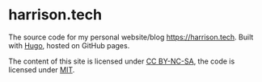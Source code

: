 # harrison.tech

The source code for my personal website/blog https://harrison.tech. Built with [Hugo](https://gohugo.io), hosted on GitHub pages.

The content of this site is licensed under [CC BY-NC-SA](https://creativecommons.org/licenses/by-nc-sa/4.0/), the code is licensed under [MIT](./LICENSE).